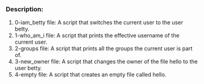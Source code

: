 ### Description:
1. 0-iam_betty file: A script that switches the current user to the user betty.
2. 1-who_am_i file: A script that prints the effective username of the current user.
3. 2-groups file: A script that prints all the groups the current user is part of.
4. 3-new_owner file: A script that changes the owner of the file hello to the user betty.
5. 4-empty file: A script that creates an empty file called hello.
